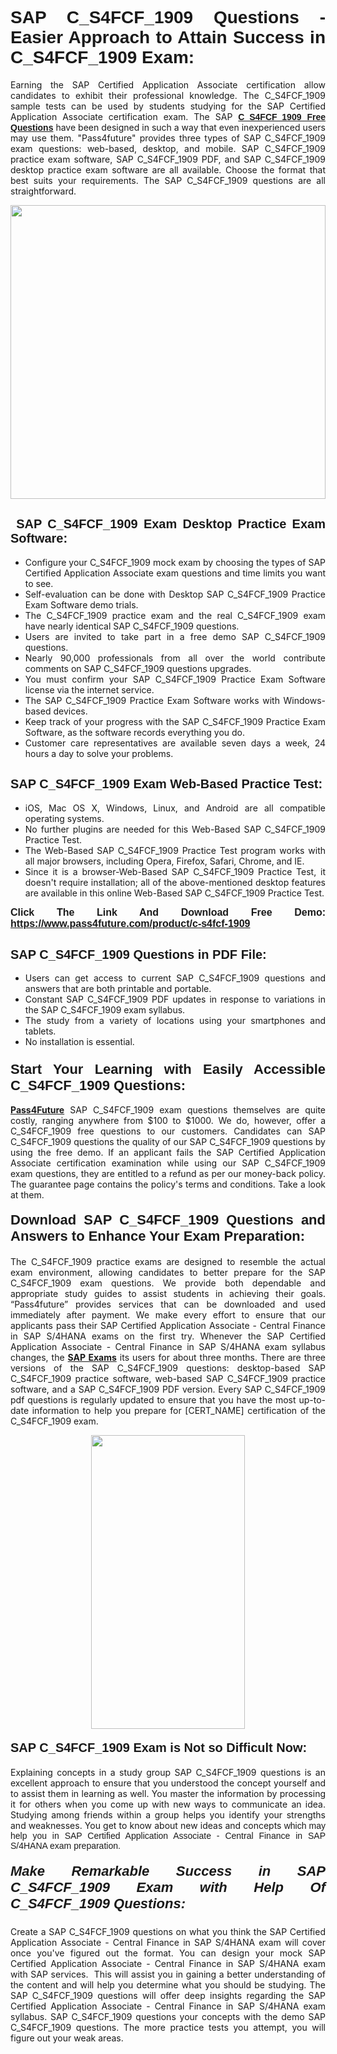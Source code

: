 <h1 style="text-align: justify;"><span style="font-family:Tahoma,Geneva,sans-serif;"><strong>SAP C_S4FCF_1909 Questions - Easier Approach to Attain Success in C_S4FCF_1909 Exam:</strong></span></h1>

<p style="text-align: justify;">Earning the SAP Certified Application Associate certification allow candidates to exhibit their professional knowledge. The C_S4FCF_1909 sample tests can be used by students studying for the SAP Certified Application Associate certification exam. The SAP <a href="https://www.pass4future.com/questions/sap/c-s4fcf-1909"><span style="font-family:Tahoma,Geneva,sans-serif;"><strong>C_S4FCF_1909 Free Questions</strong></span></a> have been designed in such a way that even inexperienced users may use them. "Pass4future" provides three types of SAP C_S4FCF_1909 exam questions: web-based, desktop, and mobile. SAP C_S4FCF_1909 practice exam software, SAP C_S4FCF_1909 PDF, and SAP C_S4FCF_1909 desktop practice exam software are all available. Choose the format that best suits your requirements. The SAP C_S4FCF_1909 questions are all straightforward.</p>

<p style="text-align: justify;"><a href="https://www.pass4future.com/product/c-s4fcf-1909"><img alt="" src="https://lh3.googleusercontent.com/pw/AM-JKLU5_aushiRQbaoUdVonD_1om6esFnUm_j21jdeI1V3aesz_ETcO2Y8QVj0ZamD1vJ__MzXKNoh3XzzrDTXgudBuMwEatvdphNwcixeZDIncATvFdVanIchOfqVuIJHbWkG03KYMH2pwXnb7WaAnvI3g=w1366-h490-no?authuser=0" style="width: 100%; height: 470px;" /></a></p>

<h2 style="text-align: justify;"><strong><span style="font-family:Tahoma,Geneva,sans-serif;"><span style="font-size:20px;"> SAP C_S4FCF_1909 Exam Desktop Practice Exam Software:</span></span></strong></h2>

<ul>
	<li style="text-align: justify;">Configure your C_S4FCF_1909 mock exam by choosing the types of SAP Certified Application Associate exam questions and time limits you want to see.</li>
	<li style="text-align: justify;">Self-evaluation can be done with Desktop SAP C_S4FCF_1909 Practice Exam Software demo trials.</li>
	<li style="text-align: justify;">The C_S4FCF_1909 practice exam and the real C_S4FCF_1909 exam have nearly identical SAP C_S4FCF_1909 questions.</li>
	<li style="text-align: justify;">Users are invited to take part in a free demo SAP C_S4FCF_1909 questions.</li>
	<li style="text-align: justify;">Nearly 90,000 professionals from all over the world contribute comments on SAP C_S4FCF_1909 questions upgrades.</li>
	<li style="text-align: justify;">You must confirm your SAP C_S4FCF_1909 Practice Exam Software license via the internet service.</li>
	<li style="text-align: justify;">The SAP C_S4FCF_1909 Practice Exam Software works with Windows-based devices.</li>
	<li style="text-align: justify;">Keep track of your progress with the SAP C_S4FCF_1909 Practice Exam Software, as the software records everything you do.</li>
	<li style="text-align: justify;">Customer care representatives are available seven days a week, 24 hours a day to solve your problems.</li>
</ul>

<h2 style="text-align: justify;"><span style="font-family:Tahoma,Geneva,sans-serif;"><strong><span style="font-size:20px;">SAP C_S4FCF_1909 Exam Web-Based Practice Test:</span></strong></span></h2>

<ul>
	<li style="text-align: justify;">iOS, Mac OS X, Windows, Linux, and Android are all compatible operating systems.</li>
	<li style="text-align: justify;">No further plugins are needed for this Web-Based SAP C_S4FCF_1909 Practice Test.</li>
	<li style="text-align: justify;">The Web-Based SAP C_S4FCF_1909 Practice Test program works with all major browsers, including Opera, Firefox, Safari, Chrome, and IE.</li>
	<li style="text-align: justify;">Since it is a browser-Web-Based SAP C_S4FCF_1909 Practice Test, it doesn't require installation; all of the above-mentioned desktop features are available in this online Web-Based SAP C_S4FCF_1909 Practice Test.</li>
</ul>

<p style="text-align: justify;"><span style="font-family:Tahoma,Geneva,sans-serif;"><span style="font-size:16px;"><strong>Click The Link And Download Free Demo:</strong></span></span> <a href="https://www.pass4future.com/product/c-s4fcf-1909"><span style="font-family:Tahoma,Geneva,sans-serif;"><span style="font-size:16px;"><strong>https://www.pass4future.com/product/c-s4fcf-1909</strong></span></span></a></p>

<h2 style="text-align: justify;"><strong><span style="font-family:Tahoma,Geneva,sans-serif;"><span style="font-size:20px;">SAP C_S4FCF_1909 Questions in PDF File:</span></span></strong></h2>

<ul>
	<li style="text-align: justify;">Users can get access to current SAP C_S4FCF_1909 questions and answers that are both printable and portable.</li>
	<li style="text-align: justify;">Constant SAP C_S4FCF_1909 PDF updates in response to variations in the SAP C_S4FCF_1909 exam syllabus.</li>
	<li style="text-align: justify;">The study from a variety of locations using your smartphones and tablets.</li>
	<li style="text-align: justify;">No installation is essential.</li>
</ul>

<h3 style="text-align: justify;"><span style="font-family:Tahoma,Geneva,sans-serif;"><strong><span style="font-size:22px;">Start Your Learning with Easily Accessible C_S4FCF_1909 Questions:</span></strong></span></h3>

<p style="text-align: justify;"><strong><a href="https://www.pass4future.com/">Pass4Future</a></strong> SAP C_S4FCF_1909 exam questions themselves are quite costly, ranging anywhere from $100 to $1000. We do, however, offer a C_S4FCF_1909 free questions to our customers. Candidates can SAP C_S4FCF_1909 questions the quality of our SAP C_S4FCF_1909 questions by using the free demo. If an applicant fails the SAP Certified Application Associate certification examination while using our SAP C_S4FCF_1909 exam questions, they are entitled to a refund as per our money-back policy. The guarantee page contains the policy's terms and conditions. Take a look at them.</p>

<h4 style="text-align: justify;"><strong><span style="font-family:Tahoma,Geneva,sans-serif;"><span style="font-size:22px;">Download SAP C_S4FCF_1909 Questions and Answers to Enhance Your Exam Preparation:</span></span></strong></h4>

<p style="text-align: justify;">The C_S4FCF_1909 practice exams are designed to resemble the actual exam environment, allowing candidates to better prepare for the SAP C_S4FCF_1909 exam questions. We provide both dependable and appropriate study guides to assist students in achieving their goals. “Pass4future” provides services that can be downloaded and used immediately after payment. We make every effort to ensure that our applicants pass their SAP Certified Application Associate - Central Finance in SAP S/4HANA exams on the first try. Whenever the SAP Certified Application Associate - Central Finance in SAP S/4HANA exam syllabus changes, the <strong><a href="https://www.pass4future.com/sap">SAP Exams</a></strong> its users for about three months. There are three versions of the SAP C_S4FCF_1909 questions: desktop-based SAP C_S4FCF_1909 practice software, web-based SAP C_S4FCF_1909 practice software, and a SAP C_S4FCF_1909 PDF version. Every SAP C_S4FCF_1909 pdf questions is regularly updated to ensure that you have the most up-to-date information to help you prepare for [CERT_NAME] certification of the C_S4FCF_1909 exam.</p>

<p style="text-align: center;"><a href="https://www.pass4future.com/product/c-s4fcf-1909"><img alt="" src="https://lh3.googleusercontent.com/pw/AM-JKLV3yUm3jiqqIo1xIsj1VJ_UeysYexQY-pRYO0rIFl3vg11QZioN-gzffpw2AfKqFynWuvoXOreWrWS0swpr4xmOSWfwII2jvatteuqrfxiWGFBSHPiZUCoi33jqeymK5dmu-0enyX6tayRCAMHw05jv=s617-no?authuser=0" style="width: 70%; height: 470px;" /></a></p>

<h4 style="text-align: justify;"><strong><span style="font-family:Tahoma,Geneva,sans-serif;"><span style="font-size:20px;">SAP C_S4FCF_1909 Exam is Not so Difficult Now:</span></span></strong></h4>

<p style="text-align: justify;">Explaining concepts in a study group SAP C_S4FCF_1909 questions is an excellent approach to ensure that you understood the concept yourself and to assist them in learning as well. You master the information by processing it for others when you come up with new ways to communicate an idea. Studying among friends within a group helps you identify your strengths and weaknesses. You get to know about new ideas and concepts <span style="font-family:Tahoma,Geneva,sans-serif;">which may help you in SAP Certified Application Associate - Central Finance in SAP S/4HANA exam preparation.</span></p>

<h5 style="text-align: justify;"><span style="font-family:Tahoma,Geneva,sans-serif;"><span style="font-size:22px;"><strong>Make Remarkable Success in SAP C_S4FCF_1909 Exam with Help Of C_S4FCF_1909 Questions:</strong></span></span></h5>

<p style="text-align: justify;">Create a SAP C_S4FCF_1909 questions on what you think the SAP Certified Application Associate - Central Finance in SAP S/4HANA exam will cover once you've figured out the format. You can design your mock SAP Certified Application Associate - Central Finance in SAP S/4HANA exam with SAP services.  This will assist you in gaining a better understanding of the content and will help you determine what you should be studying. The SAP C_S4FCF_1909 questions will offer deep insights regarding the SAP Certified Application Associate - Central Finance in SAP S/4HANA exam syllabus. SAP C_S4FCF_1909 questions your concepts with the demo SAP C_S4FCF_1909 questions. The more practice tests you attempt, you will figure out your weak areas.</p>

